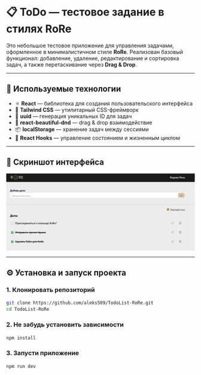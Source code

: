 # 📋 ToDo — тестовое задание в стилях RoRe

Это небольшое тестовое приложение для управления задачами, оформленное в минималистичном стиле **RoRe**. Реализован базовый функционал: добавление, удаление, редактирование и сортировка задач, а также перетаскивание через **Drag & Drop**.

---

## 🚀 Используемые технологии

- ⚛️ **React** — библиотека для создания пользовательского интерфейса
- 💨 **Tailwind CSS** — утилитарный CSS-фреймворк
- 📝 **uuid** — генерация уникальных ID для задач
- 🧲 **react-beautiful-dnd** — drag & drop взаимодействие
- 📦 **localStorage** — хранение задач между сессиями
- 🧠 **React Hooks** — управление состоянием и жизненным циклом

---

## 📸 Скриншот интерфейса

![ToDo RoRe Screenshot](./screenshot.png)

---

## ⚙️ Установка и запуск проекта

### 1. Клонировать репозиторий

```bash
git clone https://github.com/aleks509/TodoList-RoRe.git
cd TodoList-RoRe

```

### 2. Не забудь установить зависимости

```bash
npm install

```

### 3. Запусти приложение

```bash
npm run dev

```
